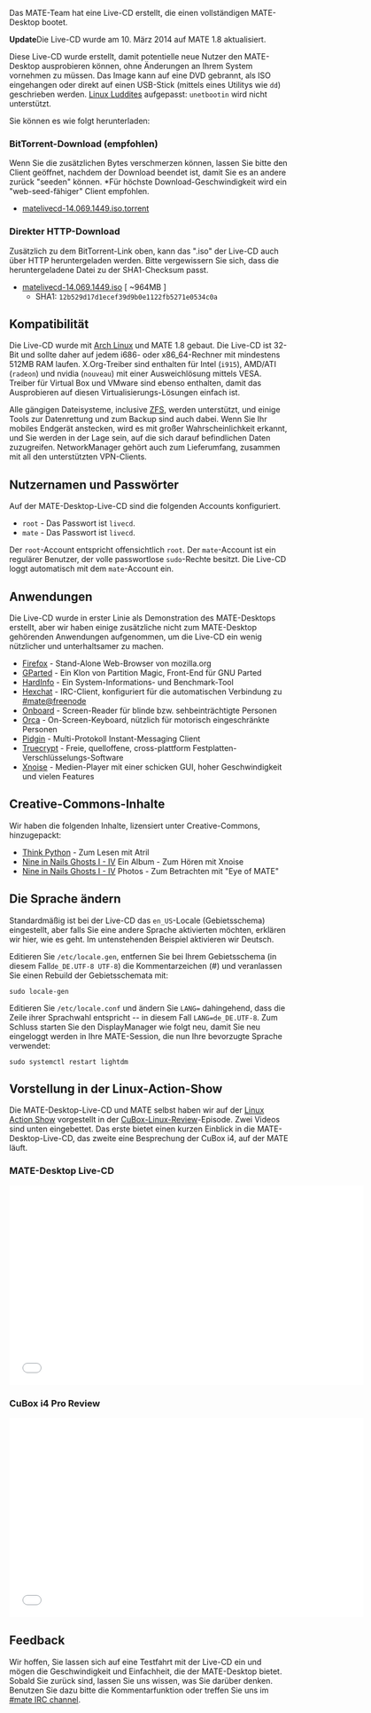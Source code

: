 <!-- 
.. link: 
.. description: 
.. tags: LiveCD,Arch Linux,News
.. date: 2014/01/30 00:17:32
.. title: MATE-Desktop Live-CD
.. slug: 2014-01-30-mate-desktop-live-cd
.. author: Martin Wimpress
-->

Das MATE-Team hat eine Live-CD erstellt, die einen vollständigen MATE-Desktop bootet.

<div class="alert alert-info"><strong>Update</strong>Die Live-CD wurde am 10. März 2014 auf MATE 1.8 aktualisiert.</div>

Diese Live-CD wurde erstellt, damit potentielle neue Nutzer den MATE-Desktop 
ausprobieren können, ohne Änderungen an Ihrem System vornehmen zu müssen.
Das Image kann auf eine DVD gebrannt, als ISO eingehangen oder
direkt auf einen USB-Stick (mittels eines Utilitys wie `dd`) geschrieben werden.
[Linux Luddites](http://linuxluddites.com/) aufgepasst: `unetbootin` wird nicht unterstützt.

Sie können es wie folgt herunterladen:

### BitTorrent-Download (empfohlen)

Wenn Sie die zusätzlichen Bytes verschmerzen können, lassen Sie bitte den Client geöffnet,
nachdem der Download beendet ist, damit Sie es an andere zurück "seeden" können.
*Für höchste Download-Geschwindigkeit wird ein "web-seed-fähiger" Client empfohlen.

  * [matelivecd-14.069.1449.iso.torrent](http://repo.mate-desktop.org/livecd/matelivecd-14.069.1449.iso.torrent)

### Direkter HTTP-Download

Zusätzlich zu dem BitTorrent-Link oben, kann das ".iso" der Live-CD auch
über HTTP heruntergeladen werden. Bitte vergewissern Sie sich, dass die heruntergeladene
Datei zu der SHA1-Checksum passt.

  * [matelivecd-14.069.1449.iso](http://repo.mate-desktop.org/livecd/matelivecd-14.069.1449.iso) [ ~964MB ]
    * SHA1: `12b529d17d1ecef39d9b0e1122fb5271e0534c0a`

## Kompatibilität

Die Live-CD wurde mit [Arch Linux](http://www.archlinux.org) und MATE 1.8 gebaut. 
Die Live-CD ist 32-Bit und sollte daher auf jedem i686- oder x86_64-Rechner mit
mindestens 512MB RAM laufen. X.Org-Treiber sind enthalten für Intel (`i915`),
AMD/ATI (`radeon`) und nvidia (`nouveau`) mit einer Ausweichlösung mittels VESA.
Treiber für Virtual Box und VMware sind ebenso enthalten, damit das Ausprobieren
auf diesen Virtualisierungs-Lösungen einfach ist.

Alle gängigen Dateisysteme, inclusive [ZFS](http://open-zfs.org), werden 
unterstützt, und einige Tools zur Datenrettung und zum Backup sind auch dabei.
Wenn Sie Ihr mobiles Endgerät anstecken, wird es mit großer Wahrscheinlichkeit erkannt,
und Sie werden in der Lage sein, auf die sich darauf befindlichen Daten zuzugreifen.
NetworkManager gehört auch zum Lieferumfang, zusammen mit all den unterstützten VPN-Clients.

## Nutzernamen und Passwörter

Auf der MATE-Desktop-Live-CD sind die folgenden Accounts konfiguriert.

  * `root` - Das Passwort ist `livecd`.
  * `mate` - Das Passwort ist `livecd`.

Der `root`-Account entspricht offensichtlich `root`. Der `mate`-Account
ist ein regulärer Benutzer, der volle passwortlose `sudo`-Rechte besitzt. 
Die Live-CD loggt automatisch mit dem `mate`-Account ein.

## Anwendungen

Die Live-CD wurde in erster Linie als Demonstration des MATE-Desktops erstellt,
aber wir haben einige zusätzliche nicht zum MATE-Desktop gehörenden Anwendungen aufgenommen,
um die Live-CD ein wenig nützlicher und unterhaltsamer zu machen.

  * [Firefox](https://www.mozilla.org/firefox/)   - Stand-Alone Web-Browser von mozilla.org
  * [GParted](http://gparted.sourceforge.net)   - Ein Klon von Partition Magic, Front-End für GNU Parted
  * [HardInfo](http://hardinfo.berlios.de/wiki/index.php/Main_Page)  - Ein System-Informations- und Benchmark-Tool
  * [Hexchat](http://hexchat.github.io/)   - IRC-Client, konfiguriert für die automatischen Verbindung zu [#mate@freenode](https://webchat.freenode.net/?channels=#mate)
  * [Onboard](http://www.gnome.org/projects/orca)      - Screen-Reader für blinde bzw. sehbeinträchtigte Personen
  * [Orca](http://www.gnome.org/projects/orca)      - On-Screen-Keyboard, nützlich für motorisch eingeschränkte Personen
  * [Pidgin](http://pidgin.im/)    - Multi-Protokoll Instant-Messaging Client
  * [Truecrypt](http://www.truecrypt.org/) - Freie, quelloffene, cross-plattform Festplatten-Verschlüsselungs-Software
  * [Xnoise](http://www.xnoise-media-player.com/)    - Medien-Player mit einer schicken GUI, hoher Geschwindigkeit und vielen Features

## Creative-Commons-Inhalte

Wir haben die folgenden Inhalte, lizensiert unter Creative-Commons, hinzugepackt:

  * [Think Python](http://www.greenteapress.com/thinkpython/)                        - Zum Lesen mit Atril
  * [Nine in Nails Ghosts I - IV](http://ghosts.nin.com/main/home) Ein Album - Zum Hören mit Xnoise
  * [Nine in Nails Ghosts I - IV](http://ghosts.nin.com/main/home) Photos  - Zum Betrachten mit "Eye of MATE"

## Die Sprache ändern

Standardmäßig ist bei der Live-CD das `en_US`-Locale (Gebietsschema) eingestellt, aber falls
Sie eine andere Sprache aktivierten möchten, erklären wir hier, wie es geht.
Im untenstehenden Beispiel aktivieren wir Deutsch.

Editieren Sie `/etc/locale.gen`, entfernen Sie bei Ihrem Gebietsschema (in diesem Fall`de_DE.UTF-8 UTF-8`) 
die Kommentarzeichen (#) und veranlassen Sie einen Rebuild der Gebietsschemata mit:

    sudo locale-gen

Editieren Sie `/etc/locale.conf` und ändern Sie `LANG=` dahingehend, 
dass die Zeile ihrer Sprachwahl entspricht -- in diesem Fall `LANG=de_DE.UTF-8`.
Zum Schluss starten Sie den DisplayManager wie folgt neu, damit Sie neu eingeloggt werden
in Ihre MATE-Session, die nun Ihre bevorzugte Sprache verwendet:

    sudo systemctl restart lightdm

## Vorstellung in der Linux-Action-Show

Die MATE-Desktop-Live-CD und MATE selbst haben wir
auf der [Linux Action Show](http://www.jupiterbroadcasting.com/show/linuxactionshow/) vorgestellt
in der [CuBox-Linux-Review](http://www.jupiterbroadcasting.com/50842/cubox-linux-review-las-s30e08/)-Episode.
Zwei Videos sind unten eingebettet. Das erste bietet einen kurzen Einblick in die MATE-Desktop-Live-CD,
das zweite eine Besprechung der CuBox i4, auf der MATE läuft.

### MATE-Desktop Live-CD

<iframe width="640" height="360" src="//www.youtube.com/embed/y4OpjoJiAGE?start=608" frameborder="0" allowfullscreen></iframe>

### CuBox i4 Pro Review

<iframe width="640" height="360" src="//www.youtube.com/embed/y4OpjoJiAGE?start=1925" frameborder="0" allowfullscreen></iframe>

## Feedback

Wir hoffen, Sie lassen sich auf eine Testfahrt mit der Live-CD ein und mögen
die Geschwindigkeit und Einfachheit, die der MATE-Desktop bietet. Sobald
Sie zurück sind, lassen Sie uns wissen, was Sie darüber denken. Benutzen
Sie dazu bitte die Kommentarfunktion oder treffen Sie uns im 
[#mate IRC channel](https://webchat.freenode.net/?channels=#mate).
